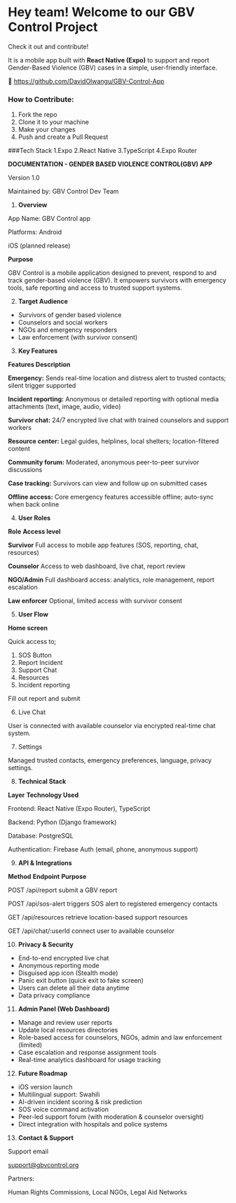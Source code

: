 # Hey team! Welcome to our GBV Control Project

Check it out and contribute!

It is a mobile app built with **React Native (Expo)** to support and report Gender-Based Violence (GBV) cases in a simple, user-friendly interface.

🔗 https://github.com/DavidOlwangu/GBV-Control-App

### How to Contribute:
1. Fork the repo  
2. Clone it to your machine  
3. Make your changes  
4. Push and create a Pull Request 

###Tech Stack
1.Expo
2.React Native
3.TypeScript
4.Expo Router

**DOCUMENTATION - GENDER BASED VIOLENCE CONTROL(GBV) APP**

Version 1.0

Maintained by: GBV Control Dev Team

1. **Overview**

App Name: GBV Control app

Platforms: Android

iOS (planned release)

**Purpose**

GBV Control is a mobile application designed to prevent, respond to and track gender-based violence (GBV). It empowers survivors with emergency tools, safe reporting and access to trusted support systems.

2. **Target Audience**

- Survivors of gender based violence
- Counselors and social workers
- NGOs and emergency responders
- Law enforcement (with survivor consent)

3. **Key Features**

**Features Description**

**Emergency:** Sends real-time location and distress alert to trusted contacts; silent trigger supported

**Incident reporting:** Anonymous or detailed reporting with optional media attachments (text, image, audio, video)

**Survivor chat:** 24/7 encrypted live chat with trained counselors and support workers

**Resource center:** Legal guides, helplines, local shelters; location-filtered content

**Community forum:** Moderated, anonymous peer-to-peer survivor discussions

**Case tracking:** Survivors can view and follow up on submitted cases

**Offline access:** Core emergency features accessible offline; auto-sync when back online

4. **User Roles**

**Role** **Access level**

**Survivor** Full access to mobile app features (SOS, reporting, chat, resources)

**Counselor** Access to web dashboard, live chat, report review

**NGO/Admin** Full dashboard access: analytics, role management, report escalation

**Law enforcer** Optional, limited access with survivor consent

5. **User Flow**

**Home screen**

Quick access to;

1. SOS Button
2. Report Incident
3. Support Chat
4. Resources
5. Incident reporting

Fill out report and submit

6. Live Chat

User is connected with available counselor via encrypted real-time chat system.

7. Settings

Managed trusted contacts, emergency preferences, language, privacy settings.

8. **Technical Stack**

**Layer** **Technology Used**

Frontend: React Native (Expo Router), TypeScript

Backend: Python (Django framework)

Database: PostgreSQL

Authentication: Firebase Auth (email, phone, anonymous support)

9. **API & Integrations**

**Method** **Endpoint** **Purpose**

POST /api/report submit a GBV report

POST /api/sos-alert triggers SOS alert to registered emergency contacts

GET /api/resources retrieve location-based support resources

GET /api/chat/:userId connect user to available counselor

10. **Privacy & Security**

- End-to-end encrypted live chat
- Anonymous reporting mode
- Disguised app icon (Stealth mode)
- Panic exit button (quick exit to fake screen)
- Users can delete all their data anytime
- Data privacy compliance

11. **Admin Panel (Web Dashboard)**

- Manage and review user reports
- Update local resources directories
- Role-based access for counselors, NGOs, admin and law enforcement (limited)
- Case escalation and response assignment tools
- Real-time analytics dashboard for usage tracking

12. **Future Roadmap**

- iOS version launch
- Multilingual support: Swahili
- AI-driven incident scoring & risk prediction
- SOS voice command activation
- Peer-led support forum (with moderation & counselor oversight)
- Direct integration with hospitals and police systems

13. **Contact & Support**

Support email

[support@gbvcontrol.org](mailto:support@gbvcontrol.org)

Partners:

Human Rights Commissions, Local NGOs, Legal Aid Networks
